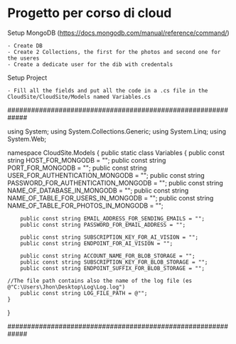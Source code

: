 # Progetto per corso di cloud

Setup MongoDB (https://docs.mongodb.com/manual/reference/command/)

	- Create DB
	- Create 2 Collections, the first for the photos and second one for the useres
	- Create a dedicate user for the dib with credentals

Setup Project

	- Fill all the fields and put all the code in a .cs file in the CloudSite/CloudSite/Models named Variables.cs

#############################################################

using System;
using System.Collections.Generic;
using System.Linq;
using System.Web;

namespace CloudSite.Models
{
    public static class Variables
    {
        public const string HOST_FOR_MONGODB = "";
        public const string PORT_FOR_MONGODB = "";
        public const string USER_FOR_AUTHENTICATION_MONGODB = "";
        public const string PASSWORD_FOR_AUTHENTICATION_MONGODB = "";
        public const string NAME_OF_DATABASE_IN_MONGODB = "";
        public const string NAME_OF_TABLE_FOR_USERS_IN_MONGODB = "";
        public const string NAME_OF_TABLE_FOR_PHOTOS_IN_MONGODB = "";

        public const string EMAIL_ADDRESS_FOR_SENDING_EMAILS = "";
        public const string PASSWORD_FOR_EMAIL_ADDRESS = "";

        public const string SUBSCRIPTION_KEY_FOR_AI_VISION = "";
        public const string ENDPOINT_FOR_AI_VISION = "";

        public const string ACCOUNT_NAME_FOR_BLOB_STORAGE = "";
        public const string SUBSCRIPTION_KEY_FOR_BLOB_STORAGE = "";
        public const string ENDPOINT_SUFFIX_FOR_BLOB_STORAGE = "";
        
	//The file path contains also the name of the log file (es @"C:\Users\Jhon\Desktop\Log\Log.log")
        public const string LOG_FILE_PATH = @"";
    }
}

#############################################################